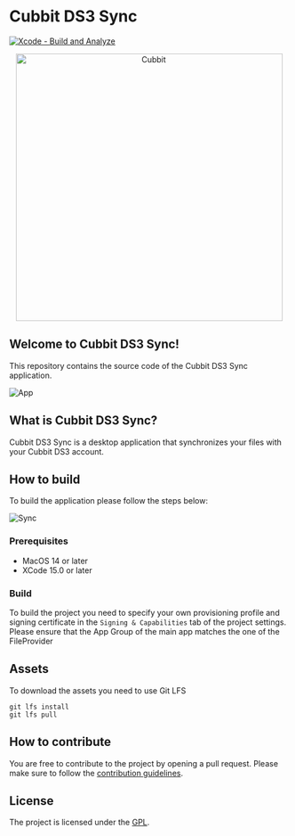 # Cubbit DS3 Sync

[![Xcode - Build and Analyze](https://github.com/marmos91/cubbit-ds3-sync/actions/workflows/build.yml/badge.svg)](https://github.com/marmos91/cubbit-ds3-sync/actions/workflows/build.yml)

<p align="center">
  <img alt="Cubbit" src="/Assets/Logo.png?raw=true" width="480">
</p>

## Welcome to Cubbit DS3 Sync!

This repository contains the source code of the Cubbit DS3 Sync application.

![App](/Assets/App.png)

## What is Cubbit DS3 Sync?

Cubbit DS3 Sync is a desktop application that synchronizes your files with your Cubbit DS3 account.

## How to build

To build the application please follow the steps below:

![Sync](/Assets/Tutorial1.png)

### Prerequisites

- MacOS 14 or later
- XCode 15.0 or later

### Build

To build the project you need to specify your own provisioning profile and signing certificate in the `Signing & Capabilities` tab of the project settings.
Please ensure that the App Group of the main app matches the one of the FileProvider

## Assets

To download the assets you need to use Git LFS

```
git lfs install
git lfs pull
```

## How to contribute

You are free to contribute to the project by opening a pull request. Please make sure to follow the [contribution guidelines](CONTRIBUTING.md).

## License

The project is licensed under the [GPL](LICENSE).
